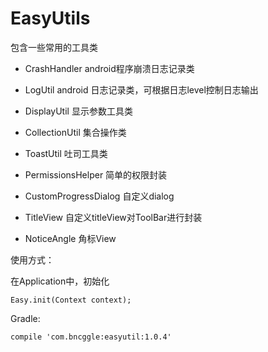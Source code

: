 # EasyUtils
 
包含一些常用的工具类

* CrashHandler android程序崩溃日志记录类

* LogUtil android 日志记录类，可根据日志level控制日志输出

* DisplayUtil 显示参数工具类

* CollectionUtil 集合操作类

* ToastUtil 吐司工具类

* PermissionsHelper 简单的权限封装

* CustomProgressDialog 自定义dialog

* TitleView 自定义titleView对ToolBar进行封装

* NoticeAngle 角标View


使用方式：

在Application中，初始化

	Easy.init(Context context);
	
	
Gradle:

    compile 'com.bncggle:easyutil:1.0.4'
